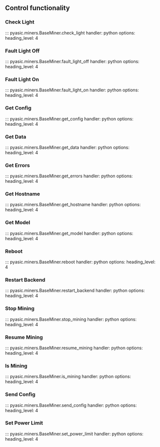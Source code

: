 ## Control functionality

### Check Light
::: pyasic.miners.BaseMiner.check_light
    handler: python
    options:
        heading_level: 4

### Fault Light Off
::: pyasic.miners.BaseMiner.fault_light_off
    handler: python
    options:
        heading_level: 4

### Fault Light On
::: pyasic.miners.BaseMiner.fault_light_on
    handler: python
    options:
        heading_level: 4

### Get Config
::: pyasic.miners.BaseMiner.get_config
    handler: python
    options:
        heading_level: 4

### Get Data
::: pyasic.miners.BaseMiner.get_data
    handler: python
    options:
        heading_level: 4

### Get Errors
::: pyasic.miners.BaseMiner.get_errors
    handler: python
    options:
        heading_level: 4

### Get Hostname
::: pyasic.miners.BaseMiner.get_hostname
    handler: python
    options:
        heading_level: 4

### Get Model
::: pyasic.miners.BaseMiner.get_model
    handler: python
    options:
        heading_level: 4

### Reboot
::: pyasic.miners.BaseMiner.reboot
    handler: python
    options:
        heading_level: 4

### Restart Backend
::: pyasic.miners.BaseMiner.restart_backend
    handler: python
    options:
        heading_level: 4

### Stop Mining
::: pyasic.miners.BaseMiner.stop_mining
    handler: python
    options:
        heading_level: 4

### Resume Mining
::: pyasic.miners.BaseMiner.resume_mining
    handler: python
    options:
        heading_level: 4

### Is Mining
::: pyasic.miners.BaseMiner.is_mining
    handler: python
    options:
        heading_level: 4

### Send Config
::: pyasic.miners.BaseMiner.send_config
    handler: python
    options:
        heading_level: 4

### Set Power Limit
::: pyasic.miners.BaseMiner.set_power_limit
    handler: python
    options:
        heading_level: 4
